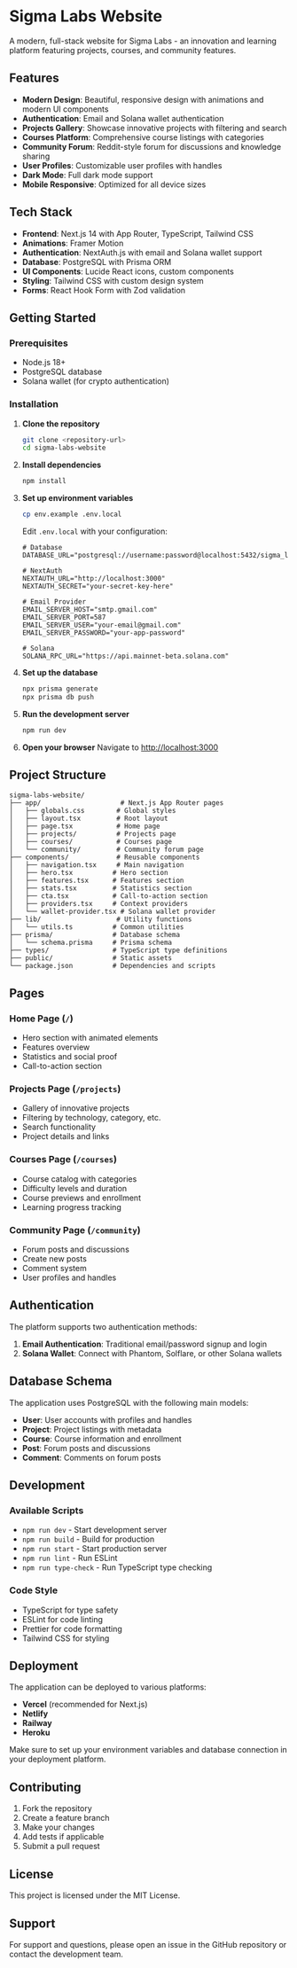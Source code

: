 # Sigma Labs Website

A modern, full-stack website for Sigma Labs - an innovation and learning platform featuring projects, courses, and community features.

## Features

- **Modern Design**: Beautiful, responsive design with animations and modern UI components
- **Authentication**: Email and Solana wallet authentication
- **Projects Gallery**: Showcase innovative projects with filtering and search
- **Courses Platform**: Comprehensive course listings with categories
- **Community Forum**: Reddit-style forum for discussions and knowledge sharing
- **User Profiles**: Customizable user profiles with handles
- **Dark Mode**: Full dark mode support
- **Mobile Responsive**: Optimized for all device sizes

## Tech Stack

- **Frontend**: Next.js 14 with App Router, TypeScript, Tailwind CSS
- **Animations**: Framer Motion
- **Authentication**: NextAuth.js with email and Solana wallet support
- **Database**: PostgreSQL with Prisma ORM
- **UI Components**: Lucide React icons, custom components
- **Styling**: Tailwind CSS with custom design system
- **Forms**: React Hook Form with Zod validation

## Getting Started

### Prerequisites

- Node.js 18+ 
- PostgreSQL database
- Solana wallet (for crypto authentication)

### Installation

1. **Clone the repository**
   ```bash
   git clone <repository-url>
   cd sigma-labs-website
   ```

2. **Install dependencies**
   ```bash
   npm install
   ```

3. **Set up environment variables**
   ```bash
   cp env.example .env.local
   ```
   
   Edit `.env.local` with your configuration:
   ```env
   # Database
   DATABASE_URL="postgresql://username:password@localhost:5432/sigma_labs"
   
   # NextAuth
   NEXTAUTH_URL="http://localhost:3000"
   NEXTAUTH_SECRET="your-secret-key-here"
   
   # Email Provider
   EMAIL_SERVER_HOST="smtp.gmail.com"
   EMAIL_SERVER_PORT=587
   EMAIL_SERVER_USER="your-email@gmail.com"
   EMAIL_SERVER_PASSWORD="your-app-password"
   
   # Solana
   SOLANA_RPC_URL="https://api.mainnet-beta.solana.com"
   ```

4. **Set up the database**
   ```bash
   npx prisma generate
   npx prisma db push
   ```

5. **Run the development server**
   ```bash
   npm run dev
   ```

6. **Open your browser**
   Navigate to [http://localhost:3000](http://localhost:3000)

## Project Structure

```
sigma-labs-website/
├── app/                    # Next.js App Router pages
│   ├── globals.css        # Global styles
│   ├── layout.tsx         # Root layout
│   ├── page.tsx           # Home page
│   ├── projects/          # Projects page
│   ├── courses/           # Courses page
│   └── community/         # Community forum page
├── components/            # Reusable components
│   ├── navigation.tsx     # Main navigation
│   ├── hero.tsx          # Hero section
│   ├── features.tsx      # Features section
│   ├── stats.tsx         # Statistics section
│   ├── cta.tsx           # Call-to-action section
│   ├── providers.tsx     # Context providers
│   └── wallet-provider.tsx # Solana wallet provider
├── lib/                   # Utility functions
│   └── utils.ts          # Common utilities
├── prisma/               # Database schema
│   └── schema.prisma     # Prisma schema
├── types/                # TypeScript type definitions
├── public/               # Static assets
└── package.json          # Dependencies and scripts
```

## Pages

### Home Page (`/`)
- Hero section with animated elements
- Features overview
- Statistics and social proof
- Call-to-action section

### Projects Page (`/projects`)
- Gallery of innovative projects
- Filtering by technology, category, etc.
- Search functionality
- Project details and links

### Courses Page (`/courses`)
- Course catalog with categories
- Difficulty levels and duration
- Course previews and enrollment
- Learning progress tracking

### Community Page (`/community`)
- Forum posts and discussions
- Create new posts
- Comment system
- User profiles and handles

## Authentication

The platform supports two authentication methods:

1. **Email Authentication**: Traditional email/password signup and login
2. **Solana Wallet**: Connect with Phantom, Solflare, or other Solana wallets

## Database Schema

The application uses PostgreSQL with the following main models:

- **User**: User accounts with profiles and handles
- **Project**: Project listings with metadata
- **Course**: Course information and enrollment
- **Post**: Forum posts and discussions
- **Comment**: Comments on forum posts

## Development

### Available Scripts

- `npm run dev` - Start development server
- `npm run build` - Build for production
- `npm run start` - Start production server
- `npm run lint` - Run ESLint
- `npm run type-check` - Run TypeScript type checking

### Code Style

- TypeScript for type safety
- ESLint for code linting
- Prettier for code formatting
- Tailwind CSS for styling

## Deployment

The application can be deployed to various platforms:

- **Vercel** (recommended for Next.js)
- **Netlify**
- **Railway**
- **Heroku**

Make sure to set up your environment variables and database connection in your deployment platform.

## Contributing

1. Fork the repository
2. Create a feature branch
3. Make your changes
4. Add tests if applicable
5. Submit a pull request

## License

This project is licensed under the MIT License.

## Support

For support and questions, please open an issue in the GitHub repository or contact the development team. 